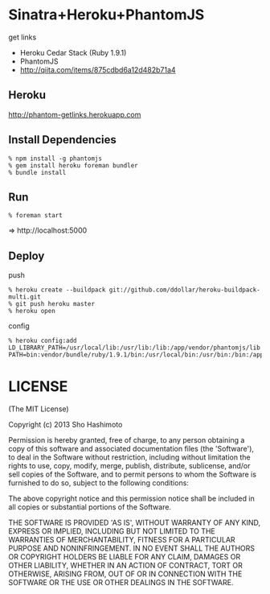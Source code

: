 Sinatra+Heroku+PhantomJS
========================
get links

* Heroku Cedar Stack (Ruby 1.9.1)
* PhantomJS
* http://qiita.com/items/875cdbd6a12d482b71a4

Heroku
------
http://phantom-getlinks.herokuapp.com


Install Dependencies
--------------------

    % npm install -g phantomjs
    % gem install heroku foreman bundler
    % bundle install


Run
---

    % foreman start

=> http://localhost:5000


Deploy
------

push

    % heroku create --buildpack git://github.com/ddollar/heroku-buildpack-multi.git
    % git push heroku master
    % heroku open


config

    % heroku config:add LD_LIBRARY_PATH=/usr/local/lib:/usr/lib:/lib:/app/vendor/phantomjs/lib PATH=bin:vendor/bundle/ruby/1.9.1/bin:/usr/local/bin:/usr/bin:/bin:/app/vendor/phantomjs/bin


LICENSE
=======
(The MIT License)

Copyright (c) 2013 Sho Hashimoto

Permission is hereby granted, free of charge, to any person obtaining
a copy of this software and associated documentation files (the
'Software'), to deal in the Software without restriction, including
without limitation the rights to use, copy, modify, merge, publish,
distribute, sublicense, and/or sell copies of the Software, and to
permit persons to whom the Software is furnished to do so, subject to
the following conditions:

The above copyright notice and this permission notice shall be
included in all copies or substantial portions of the Software.

THE SOFTWARE IS PROVIDED 'AS IS', WITHOUT WARRANTY OF ANY KIND,
EXPRESS OR IMPLIED, INCLUDING BUT NOT LIMITED TO THE WARRANTIES OF
MERCHANTABILITY, FITNESS FOR A PARTICULAR PURPOSE AND NONINFRINGEMENT.
IN NO EVENT SHALL THE AUTHORS OR COPYRIGHT HOLDERS BE LIABLE FOR ANY
CLAIM, DAMAGES OR OTHER LIABILITY, WHETHER IN AN ACTION OF CONTRACT,
TORT OR OTHERWISE, ARISING FROM, OUT OF OR IN CONNECTION WITH THE
SOFTWARE OR THE USE OR OTHER DEALINGS IN THE SOFTWARE.